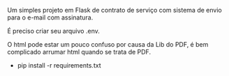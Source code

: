 Um simples projeto em Flask de contrato de serviço com sistema de envio para o e-mail com assinatura.

É preciso criar seu arquivo .env.

O html pode estar um pouco confuso por causa da Lib do PDF, é bem complicado arrumar html quando se trata de PDF.

- pip install -r requirements.txt

